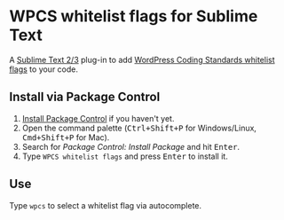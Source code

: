# WPCS whitelist flags for Sublime Text

A [Sublime Text  2/3](http://www.sublimetext.com/) plug-in to add [WordPress Coding Standards whitelist flags](https://github.com/WordPress-Coding-Standards/WordPress-Coding-Standards/wiki/Whitelisting-code-which-flags-errors) to your code.

## Install via Package Control

1. [Install Package Control](https://packagecontrol.io/installation) if you haven't yet.
2. Open the command palette (<kbd>Ctrl+Shift+P</kbd> for Windows/Linux, <kbd>Cmd+Shift+P</kbd> for Mac).
3. Search for _Package Control: Install Package_ and hit <kbd>Enter</kbd>.
4. Type `WPCS whitelist flags` and press <kbd>Enter</kbd> to install it.

## Use

Type `wpcs` to select a whitelist flag via autocomplete.
